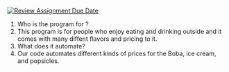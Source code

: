 [![Review Assignment Due Date](https://classroom.github.com/assets/deadline-readme-button-22041afd0340ce965d47ae6ef1cefeee28c7c493a6346c4f15d667ab976d596c.svg)](https://classroom.github.com/a/Y49tTL6w)
1. Who is the program for ?
2.  This program is for people who enjoy eating and drinking outside and it comes with many diffent flavors and pricing to it. 
3. What does it automate?
4. Our code automates different kinds of prices for the Boba, ice cream, and popsicles.
   
